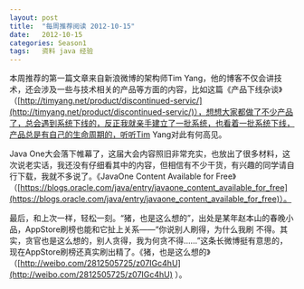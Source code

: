 ```yaml
---
layout: post
title:  "每周推荐阅读 2012-10-15"
date:   2012-10-15
categories: Season1
tags:   资料 java 经验
---
```


本周推荐的第一篇文章来自新浪微博的架构师Tim Yang，他的博客不仅会讲技术，还会涉及一些与技术相关的产品等方面的内容，比如这篇《产品下线杂谈》（[http://timyang.net/product/discontinued-servic/](http://timyang.net/product/discontinued-servic/)），想想大家都做了不少产品了，总会遇到系统下线的，反正我就亲手建立了一批系统，也看着一批系统下线，产品总是有自己的生命周期的，听听Tim Yang对此有何高见。

Java One大会落下帷幕了，这届大会内容照旧非常充实，也放出了很多材料，这次说老实话，我还没有仔细看其中的内容，但相信有不少干货，有兴趣的同学请自行下载，我就不多说了。《JavaOne Content Available for Free》（[https://blogs.oracle.com/java/entry/javaone_content_available_for_free](https://blogs.oracle.com/java/entry/javaone_content_available_for_free)）。

最后，和上次一样，轻松一刻。“猪，也是这么想的”，出处是某年赵本山的春晚小品，AppStore刷榜也能和它扯上关系——“你说别人刷得，为什么我刷 不得。其实，贪官也是这么想的，别人贪得，我为何贪不得……”这条长微博挺有意思的，现在AppStore刷榜还真实刷出精了。《猪，也是这么想的》（[http://weibo.com/2812505725/z07IGc4hU](http://weibo.com/2812505725/z07IGc4hU) ）。